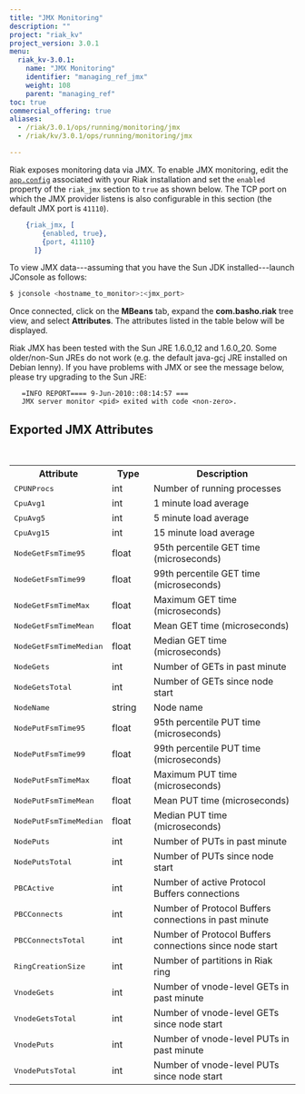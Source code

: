 ```yaml
---
title: "JMX Monitoring"
description: ""
project: "riak_kv"
project_version: 3.0.1
menu:
  riak_kv-3.0.1:
    name: "JMX Monitoring"
    identifier: "managing_ref_jmx"
    weight: 108
    parent: "managing_ref"
toc: true
commercial_offering: true
aliases:
  - /riak/3.0.1/ops/running/monitoring/jmx
  - /riak/kv/3.0.1/ops/running/monitoring/jmx

---
```


Riak exposes monitoring data via JMX.  To enable JMX monitoring, edit the [`app.config`]({{<baseurl>}}riak/kv/3.0.1/configuring/reference/#app-config) associated with your Riak installation and set the `enabled` property of the `riak_jmx` section to `true` as shown below.  The TCP port on which the JMX provider listens is also configurable in this section (the default JMX port is `41110`).

```erlang
    {riak_jmx, [
        {enabled, true},
        {port, 41110}
      ]}
```

To view JMX data---assuming that you have the Sun JDK installed---launch JConsole as follows:

```bash
$ jconsole <hostname_to_monitor>:<jmx_port>
```

Once connected, click on the **MBeans** tab, expand the **com.basho.riak** tree view, and select **Attributes**. The attributes listed in the table below will be displayed.

Riak JMX has been tested with the Sun JRE 1.6.0_12 and 1.6.0_20. Some older/non-Sun JREs do not work (e.g. the default java-gcj JRE installed on Debian lenny). If you have problems with JMX or see the message below, please try upgrading to the Sun JRE:

```log
   =INFO REPORT==== 9-Jun-2010::08:14:57 ===
   JMX server monitor <pid> exited with code <non-zero>.
```

## Exported JMX Attributes
<br>
<table>
    <tr>
        <th WIDTH="30%">Attribute</th>
        <th WIDTH="15%">Type</th>
        <th WIDTH="55%">Description</th>
    </tr>
    <tr>
        <td><tt>CPUNProcs</tt></td>
        <td>int</td>
        <td>Number of running processes</td>
    </tr>
    <tr>
        <td><tt>CpuAvg1</tt></td>
        <td>int</td>
        <td>1 minute load average</td>
    </tr>
    <tr>
        <td><tt>CpuAvg5</tt></td>
        <td>int</td>
        <td>5 minute load average</td>
    </tr>
    <tr>
        <td><tt>CpuAvg15</tt></td>
        <td>int</td>
        <td>15 minute load average</td>
    </tr>
    <tr>
        <td><tt>NodeGetFsmTime95</tt></td>
        <td>float</td>
        <td>95th percentile GET time (microseconds)</td>
    </tr>
    <tr>
        <td><tt>NodeGetFsmTime99</tt></td>
        <td>float</td>
        <td>99th percentile GET time (microseconds)</td>
    </tr>
    <tr>
        <td><tt>NodeGetFsmTimeMax</tt></td>
        <td>float</td>
        <td>Maximum GET time (microseconds)</td>
    </tr>
    <tr>
        <td><tt>NodeGetFsmTimeMean</tt></td>
        <td>float</td>
        <td>Mean GET time (microseconds)</td>
    </tr>
    <tr>
        <td><tt>NodeGetFsmTimeMedian</tt></td>
        <td>float</td>
        <td>Median GET time (microseconds)</td>
    </tr>
    <tr>
        <td><tt>NodeGets</tt></td>
        <td>int</td>
        <td>Number of GETs in past minute</td>
    </tr>
    <tr>
        <td><tt>NodeGetsTotal</tt></td>
        <td>int</td>
        <td>Number of GETs since node start</td>
    </tr>
    <tr>
        <td><tt>NodeName</tt></td>
        <td>string</td>
        <td>Node name</td>
    </tr>
    <tr>
        <td><tt>NodePutFsmTime95</tt></td>
        <td>float</td>
        <td>95th percentile PUT time (microseconds)</td>
    </tr>
    <tr>
        <td><tt>NodePutFsmTime99</tt></td>
        <td>float</td>
        <td>99th percentile PUT time (microseconds)</td>
    </tr>
    <tr>
        <td><tt>NodePutFsmTimeMax</tt></td>
        <td>float</td>
        <td>Maximum PUT time (microseconds)</td>
    </tr>
    <tr>
        <td><tt>NodePutFsmTimeMean</tt></td>
        <td>float</td>
        <td>Mean PUT time (microseconds)</td>
    </tr>
    <tr>
        <td><tt>NodePutFsmTimeMedian</tt></td>
        <td>float</td>
        <td>Median PUT time (microseconds)</td>
    </tr>
    <tr>
        <td><tt>NodePuts</tt></td>
        <td>int</td>
        <td>Number of PUTs in past minute</td>
    </tr>
    <tr>
        <td><tt>NodePutsTotal</tt></td>
        <td>int</td>
        <td>Number of PUTs since node start</td>
    </tr>
    <tr>
        <td><tt>PBCActive</tt></td>
        <td>int</td>
        <td>Number of active Protocol Buffers connections</td>
    </tr>
    <tr>
        <td><tt>PBCConnects</tt></td>
        <td>int</td>
        <td>Number of Protocol Buffers connections in past minute</td>
    </tr>
    <tr>
        <td><tt>PBCConnectsTotal</tt></td>
        <td>int</td>
        <td>Number of Protocol Buffers connections since node start</td>
    </tr>
    <tr>
        <td><tt>RingCreationSize</tt></td>
        <td>int</td>
        <td>Number of partitions in Riak ring</td>
    </tr>
    <tr>
        <td><tt>VnodeGets</tt></td>
        <td>int</td>
        <td>Number of vnode-level GETs in past minute</td>
    </tr>
    <tr>
        <td><tt>VnodeGetsTotal</tt></td>
        <td>int</td>
        <td>Number of vnode-level GETs since node start</td>
    </tr>
    <tr>
        <td><tt>VnodePuts</tt></td>
        <td>int</td>
        <td>Number of vnode-level PUTs in past minute</td>
    </tr>
    <tr>
        <td><tt>VnodePutsTotal</tt></td>
        <td>int</td>
        <td>Number of vnode-level PUTs since node start</td>
    </tr>
</table>



